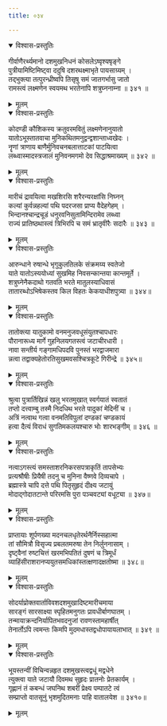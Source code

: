 ```yaml
---
title: ०३४

---
```

<div class="audioEmbed"  caption="सीतालक्ष्मी-वाचनम्" src="https://sanskritdocuments.org/sites/completenarayaneeyam/SoundFiles/034/034_01.mp3"></div>
<details open><summary>विश्वास-प्रस्तुतिः</summary>

गीर्वाणैरर्थ्यमानो दशमुखनिधनं कोसलेऽष्वृश्यषृङ्गे  
पुत्रीयामिष्टिमिष्ट्वा ददुषि दशरथक्ष्माभृते पायसाग्र्यम् ।  
तद्भुक्त्या तत्पुरन्ध्रीष्वपि तिसृषु समं जातगर्भासु जातो  
रामस्त्वं लक्ष्मणेन स्वयमथ भरतेनापि शत्रुघ्ननाम्ना ॥ ३४१ ॥
</details>
<details><summary>मूलम्</summary>

गीर्वाणैरर्थ्यमानो दशमुखनिधनं कोसलेऽष्वृश्यषृङ्गे  
पुत्रीयामिष्टिमिष्ट्वा ददुषि दशरथक्ष्माभृते पायसाग्र्यम् ।  
तद्भुक्त्या तत्पुरन्ध्रीष्वपि तिसृषु समं जातगर्भासु जातो  
रामस्त्वं लक्ष्मणेन स्वयमथ भरतेनापि शत्रुघ्ननाम्ना ॥ ३४१ ॥
</details>



<div class="audioEmbed"  caption="सीतालक्ष्मी-वाचनम्" src="https://sanskritdocuments.org/sites/completenarayaneeyam/SoundFiles/034/034_02.mp3"></div>
<details open><summary>विश्वास-प्रस्तुतिः</summary>

कोदण्डी कौशिकस्य क्रतुवरमवितुं लक्ष्मणेनानुयातो  
यातोऽभूस्तातवाचा मुनिकथितमनुद्वन्द्वशान्ताध्वखेदः ।  
नॄणां त्राणाय बाणैर्मुनिवचनबलात्ताटकां पाटयित्वा  
लब्ध्वास्मादस्त्रजालं मुनिवनमगमो देव सिद्धाश्रमाख्यम् ॥ ३४२ ॥
</details>
<details><summary>मूलम्</summary>

कोदण्डी कौशिकस्य क्रतुवरमवितुं लक्ष्मणेनानुयातो  
यातोऽभूस्तातवाचा मुनिकथितमनुद्वन्द्वशान्ताध्वखेदः ।  
नॄणां त्राणाय बाणैर्मुनिवचनबलात्ताटकां पाटयित्वा  
लब्ध्वास्मादस्त्रजालं मुनिवनमगमो देव सिद्धाश्रमाख्यम् ॥ ३४२ ॥
</details>



<div class="audioEmbed"  caption="सीतालक्ष्मी-वाचनम्" src="https://sanskritdocuments.org/sites/completenarayaneeyam/SoundFiles/034/034_03.mp3"></div>
<details open><summary>विश्वास-प्रस्तुतिः</summary>

मारीचं द्रावयित्वा मखशिरसि शरैरन्यरक्षांसि निघ्नन्  
कल्यां कुर्वन्नहल्यां पथि पदरजसा प्राप्य वैदेहगेहम् ।  
भिन्दानश्चान्द्रचूडं धनुरवनिसुतामिन्दिरामेव लब्ध्वा  
राज्यं प्रातिष्ठथास्त्वं त्रिभिरपि च समं भ्रातृवीरैः सदारैः ॥ ३४३ ॥
</details>
<details><summary>मूलम्</summary>

मारीचं द्रावयित्वा मखशिरसि शरैरन्यरक्षांसि निघ्नन्  
कल्यां कुर्वन्नहल्यां पथि पदरजसा प्राप्य वैदेहगेहम् ।  
भिन्दानश्चान्द्रचूडं धनुरवनिसुतामिन्दिरामेव लब्ध्वा  
राज्यं प्रातिष्ठथास्त्वं त्रिभिरपि च समं भ्रातृवीरैः सदारैः ॥ ३४३ ॥
</details>



<div class="audioEmbed"  caption="सीतालक्ष्मी-वाचनम्" src="https://sanskritdocuments.org/sites/completenarayaneeyam/SoundFiles/034/034_04.mp3"></div>
<details open><summary>विश्वास-प्रस्तुतिः</summary>

आरुन्धाने रुषान्धे भृगुकुलतिलके संक्रमय्य स्वतेजो  
याते यातोऽस्ययोध्यां सुखमिह निवसन्कान्तया कान्तमूर्ते ।  
शत्रुघ्नेनैकदाथो गतवति भरते मातुलस्याधिवासं  
तातारब्धोऽभिषेकस्तव किल विहतः केकयाधीशपुत्र्या ॥ ३४४॥
</details>
<details><summary>मूलम्</summary>

आरुन्धाने रुषान्धे भृगुकुलतिलके संक्रमय्य स्वतेजो  
याते यातोऽस्ययोध्यां सुखमिह निवसन्कान्तया कान्तमूर्ते ।  
शत्रुघ्नेनैकदाथो गतवति भरते मातुलस्याधिवासं  
तातारब्धोऽभिषेकस्तव किल विहतः केकयाधीशपुत्र्या ॥ ३४४॥
</details>



<div class="audioEmbed"  caption="सीतालक्ष्मी-वाचनम्" src="https://sanskritdocuments.org/sites/completenarayaneeyam/SoundFiles/034/034_05.mp3"></div>
<details open><summary>विश्वास-प्रस्तुतिः</summary>

तातोक्त्या यातुकामो वनमनुजवधूसंयुतश्चापधारः  
पौरानारूध्य मार्गे गुहनिलयगतस्त्वं जटाचीरधारी ।  
नावा सन्तीर्य गङ्गामधिपदवि पुनस्तं भरद्वाजमारा  
न्नत्वा तद्वाक्यहेतोरतिसुखमवसश्चित्रकूटे गिरीन्द्रे ॥ ३४५॥
</details>
<details><summary>मूलम्</summary>

तातोक्त्या यातुकामो वनमनुजवधूसंयुतश्चापधारः  
पौरानारूध्य मार्गे गुहनिलयगतस्त्वं जटाचीरधारी ।  
नावा सन्तीर्य गङ्गामधिपदवि पुनस्तं भरद्वाजमारा  
न्नत्वा तद्वाक्यहेतोरतिसुखमवसश्चित्रकूटे गिरीन्द्रे ॥ ३४५॥
</details>



<div class="audioEmbed"  caption="सीतालक्ष्मी-वाचनम्" src="https://sanskritdocuments.org/sites/completenarayaneeyam/SoundFiles/034/034_06.mp3"></div>
<details open><summary>विश्वास-प्रस्तुतिः</summary>

श्रुत्वा पुत्रार्तिखिन्नं खलु भरतमुखात् स्वर्गयातं स्वतातं  
तप्तो दत्त्वाम्बु तस्मै निदधिथ भरते पादुकां मेदिनीं च ।  
अत्रिं नत्वाथ गत्वा वनमतिविपुलां दण्डकां चण्डकायं  
हत्वा दैत्यं विराधं सुगतिमकलयश्चारु भोः शारभङ्गीम् ॥ ३४६ ॥
</details>
<details><summary>मूलम्</summary>

श्रुत्वा पुत्रार्तिखिन्नं खलु भरतमुखात् स्वर्गयातं स्वतातं  
तप्तो दत्त्वाम्बु तस्मै निदधिथ भरते पादुकां मेदिनीं च ।  
अत्रिं नत्वाथ गत्वा वनमतिविपुलां दण्डकां चण्डकायं  
हत्वा दैत्यं विराधं सुगतिमकलयश्चारु भोः शारभङ्गीम् ॥ ३४६ ॥
</details>



<div class="audioEmbed"  caption="सीतालक्ष्मी-वाचनम्" src="https://sanskritdocuments.org/sites/completenarayaneeyam/SoundFiles/034/034_07.mp3"></div>
<details open><summary>विश्वास-प्रस्तुतिः</summary>

नत्वाऽगस्त्यं समस्ताशरनिकरसपत्राकृतिं तापसेभ्यः  
प्रत्यश्रौषीः प्रियैषी तदनु च मुनिना वैष्णवे दिव्यचापे ।  
ब्रह्मास्त्रे चापि दत्ते पथि पितृसुहृदं दीक्ष्य जटायुं  
मोदाद्गोदातटान्ते परिरमसि पुरा पञ्चवट्यां वधूट्या ॥ ३४७॥
</details>
<details><summary>मूलम्</summary>

नत्वाऽगस्त्यं समस्ताशरनिकरसपत्राकृतिं तापसेभ्यः  
प्रत्यश्रौषीः प्रियैषी तदनु च मुनिना वैष्णवे दिव्यचापे ।  
ब्रह्मास्त्रे चापि दत्ते पथि पितृसुहृदं दीक्ष्य जटायुं  
मोदाद्गोदातटान्ते परिरमसि पुरा पञ्चवट्यां वधूट्या ॥ ३४७॥
</details>



<div class="audioEmbed"  caption="सीतालक्ष्मी-वाचनम्" src="https://sanskritdocuments.org/sites/completenarayaneeyam/SoundFiles/034/034_08.mp3"></div>
<details open><summary>विश्वास-प्रस्तुतिः</summary>

प्राप्तायाः शूर्पणख्या मदनचलधृतेरर्थनैर्निस्सहात्मा  
तां सौमित्रौ विसृज्य प्रबलतमरुषा तेन निर्लुननासाम् ।  
दृष्ट्वैनां रुष्टचित्तं खरमभिपतितं दुषणं च त्रिमूर्धं  
व्याहिंसीराशरानप्ययुतसमधिकांस्तत्क्षणादक्षतोष्मा ॥ ३४८॥
</details>
<details><summary>मूलम्</summary>

प्राप्तायाः शूर्पणख्या मदनचलधृतेरर्थनैर्निस्सहात्मा  
तां सौमित्रौ विसृज्य प्रबलतमरुषा तेन निर्लुननासाम् ।  
दृष्ट्वैनां रुष्टचित्तं खरमभिपतितं दुषणं च त्रिमूर्धं  
व्याहिंसीराशरानप्ययुतसमधिकांस्तत्क्षणादक्षतोष्मा ॥ ३४८॥
</details>



<div class="audioEmbed"  caption="सीतालक्ष्मी-वाचनम्" src="https://sanskritdocuments.org/sites/completenarayaneeyam/SoundFiles/034/034_09.mp3"></div>
<details open><summary>विश्वास-प्रस्तुतिः</summary>

सोदर्याप्रोक्तवार्ताविवशदशमुखादिष्टमारीचमाया  
सारङ्गं सारसाक्ष्या स्पृहितमनुगतः प्रावधीर्बाणघातम् ।  
तन्मायाक्रन्दनिर्यापितभवदनुजां रावणस्तामहार्षीत्  
तेनार्तोऽपि त्वमन्तः किमपि मुदमधास्तद्वधोपायायलाभात् ॥ ३४९ ॥
</details>
<details><summary>मूलम्</summary>

सोदर्याप्रोक्तवार्ताविवशदशमुखादिष्टमारीचमाया  
सारङ्गं सारसाक्ष्या स्पृहितमनुगतः प्रावधीर्बाणघातम् ।  
तन्मायाक्रन्दनिर्यापितभवदनुजां रावणस्तामहार्षीत्  
तेनार्तोऽपि त्वमन्तः किमपि मुदमधास्तद्वधोपायायलाभात् ॥ ३४९ ॥
</details>



<div class="audioEmbed"  caption="सीतालक्ष्मी-वाचनम्" src="https://sanskritdocuments.org/sites/completenarayaneeyam/SoundFiles/034/034_10.mp3"></div>
<details open><summary>विश्वास-प्रस्तुतिः</summary>

भूयस्तन्वीं विचिन्वन्नहृत दशमुखस्त्वद्वधूं मद्वधेने  
त्युक्त्वा याते जटायौ दिवमथ सुहृदः प्रातनोः प्रेतकार्यम् ।  
गृह्णानं तं कबन्धं जघनिथ शबरीं प्रेक्ष्य पम्पातटे त्वं  
सम्प्राप्तो वातसूनुं भृशमुदितमनाः पाहि वातालयेश ॥ ३४१०॥
</details>
<details><summary>मूलम्</summary>

भूयस्तन्वीं विचिन्वन्नहृत दशमुखस्त्वद्वधूं मद्वधेने  
त्युक्त्वा याते जटायौ दिवमथ सुहृदः प्रातनोः प्रेतकार्यम् ।  
गृह्णानं तं कबन्धं जघनिथ शबरीं प्रेक्ष्य पम्पातटे त्वं  
सम्प्राप्तो वातसूनुं भृशमुदितमनाः पाहि वातालयेश ॥ ३४१०॥
</details>

